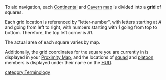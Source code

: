 To aid navigation, each [Continental](/Continent "wikilink") and
[Cavern](/Cavern "wikilink") [map](/Continental_Map "wikilink") is divided
into a **grid** of squares.

Each grid location is referenced by "letter-number", with letters
starting at _A_ and going from left to right, with numbers starting with
_1_ going from top to bottom. Therefore, the top left corner is _A1_.

The actual area of each square varies by map.

Additionally, the grid coordinates for the square you are currently in
is displayed in your [Proximity Map](/Proximity_Map "wikilink"), and the
locations of [squad](/squad "wikilink") and [platoon](/platoon "wikilink")
members is displayed under their name on the [HUD](/HUD "wikilink").

[category:Terminology](/category:Terminology "wikilink")
